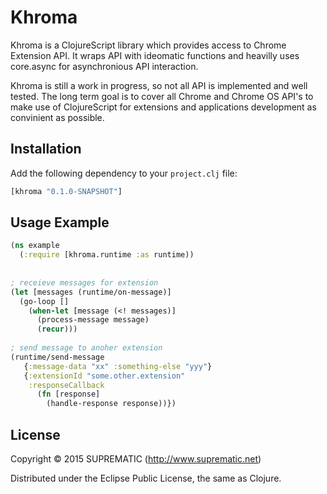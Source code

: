 # Khroma

Khroma is a ClojureScript library which provides access to Chrome Extension API. It wraps API with ideomatic functions 
and heavilly uses core.async for asynchronious API interaction.

Khroma is still a work in progress, so not all API is implemented and well tested. The long term goal is to cover all Chrome 
and Chrome OS API's to make use of ClojureScript for extensions and applications development as convinient as possible.

## Installation

Add the following dependency to your `project.clj` file:

```clojure
[khroma "0.1.0-SNAPSHOT"]
```

## Usage Example

```clojure
(ns example
  (:require [khroma.runtime :as runtime))
  
  
; receieve messages for extension  
(let [messages (runtime/on-message)]
  (go-loop [] 
    (when-let [message (<! messages)]
      (process-message message)
      (recur)))
      
; send message to anoher extension      
(runtime/send-message 
   {:message-data "xx" :something-else "yyy"}
   {:extensionId "some.other.extension"
    :responseCallback 
      (fn [response]
        (handle-response response))})
```




## License

Copyright © 2015 SUPREMATIC (http://www.suprematic.net)

Distributed under the Eclipse Public License, the same as Clojure.

